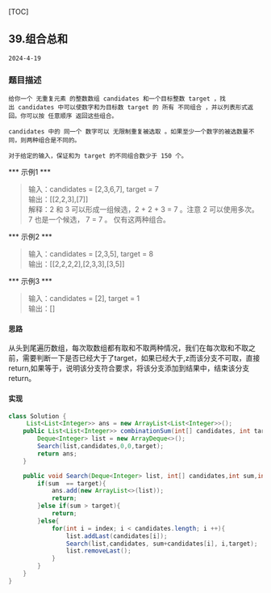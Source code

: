 [TOC]
## 39.组合总和

```
2024-4-19
```
### 题目描述
```
给你一个 无重复元素 的整数数组 candidates 和一个目标整数 target ，找出 candidates 中可以使数字和为目标数 target 的 所有 不同组合 ，并以列表形式返回。你可以按 任意顺序 返回这些组合。

candidates 中的 同一个 数字可以 无限制重复被选取 。如果至少一个数字的被选数量不同，则两种组合是不同的。 

对于给定的输入，保证和为 target 的不同组合数少于 150 个。
```
*** 示例1 ***
> 输入：candidates = [2,3,6,7], target = 7     
> 输出：[[2,2,3],[7]]                   
> 解释：2 和 3 可以形成一组候选，2 + 2 + 3 = 7 。注意 2 可以使用多次。
7 也是一个候选， 7 = 7 。
仅有这两种组合。        

*** 示例2 ***
> 输入：candidates = [2,3,5], target = 8       
> 输出：[[2,2,2,2],[2,3,3],[3,5]]    

*** 示例3 ***
> 输入：candidates = [2], target = 1           
> 输出：[]    

#### 思路

从头到尾遍历数组，每次取数组都有取和不取两种情况，我们在每次取和不取之前，需要判断一下是否已经大于了target，如果已经大于,z而该分支不可取，直接return,如果等于，说明该分支符合要求，将该分支添加到结果中，结束该分支return。

#### 实现
```java
class Solution {
     List<List<Integer>> ans = new ArrayList<List<Integer>>();
    public List<List<Integer>> combinationSum(int[] candidates, int target) {
        Deque<Integer> list = new ArrayDeque<>();
        Search(list,candidates,0,0,target);
        return ans;
    }

    public void Search(Deque<Integer> list, int[] candidates,int sum,int index,int target){
        if(sum  == target){
            ans.add(new ArrayList<>(list));
            return;
        }else if(sum > target){
            return;
        }else{
            for(int i = index; i < candidates.length; i ++){
                list.addLast(candidates[i]);
                Search(list,candidates, sum+candidates[i], i,target);
                list.removeLast();
            }
        }
    }
}
```